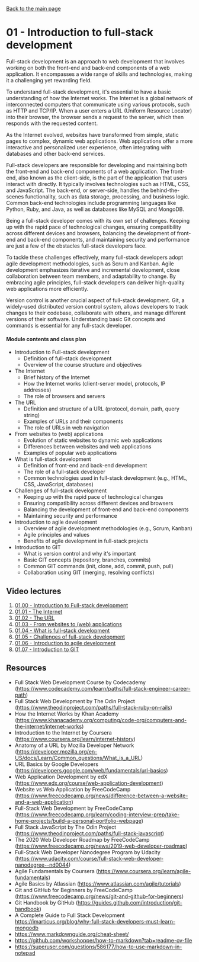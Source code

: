 [Back to the main page](https://github.com/NicholasCaporusso/education-oer-full-stack-development)

# 01 - Introduction to full-stack development
Full-stack development is an approach to web development that involves working on both the front-end and back-end components of a web application. It encompasses a wide range of skills and technologies, making it a challenging yet rewarding field.

To understand full-stack development, it's essential to have a basic understanding of how the Internet works. The Internet is a global network of interconnected computers that communicate using various protocols, such as HTTP and TCP/IP. When a user enters a URL (Uniform Resource Locator) into their browser, the browser sends a request to the server, which then responds with the requested content.

As the Internet evolved, websites have transformed from simple, static pages to complex, dynamic web applications. Web applications offer a more interactive and personalized user experience, often integrating with databases and other back-end services.

Full-stack developers are responsible for developing and maintaining both the front-end and back-end components of a web application. The front-end, also known as the client-side, is the part of the application that users interact with directly. It typically involves technologies such as HTML, CSS, and JavaScript. The back-end, or server-side, handles the behind-the-scenes functionality, such as data storage, processing, and business logic. Common back-end technologies include programming languages like Python, Ruby, and Java, as well as databases like MySQL and MongoDB.

Being a full-stack developer comes with its own set of challenges. Keeping up with the rapid pace of technological changes, ensuring compatibility across different devices and browsers, balancing the development of front-end and back-end components, and maintaining security and performance are just a few of the obstacles full-stack developers face.

To tackle these challenges effectively, many full-stack developers adopt agile development methodologies, such as Scrum and Kanban. Agile development emphasizes iterative and incremental development, close collaboration between team members, and adaptability to change. By embracing agile principles, full-stack developers can deliver high-quality web applications more efficiently.

Version control is another crucial aspect of full-stack development. Git, a widely-used distributed version control system, allows developers to track changes to their codebase, collaborate with others, and manage different versions of their software. Understanding basic Git concepts and commands is essential for any full-stack developer.
#### Module contents and class plan
- Introduction to Full-stack development  
  - Definition of full-stack development  
  - Overview of the course structure and objectives
- The Internet  
  - Brief history of the Internet  
  - How the Internet works (client-server model, protocols, IP addresses)  
  - The role of browsers and servers
- The URL  
  - Definition and structure of a URL (protocol, domain, path, query string)  
  - Examples of URLs and their components  
  - The role of URLs in web navigation
- From websites to (web) applications  
  - Evolution of static websites to dynamic web applications  
  - Differences between websites and web applications  
  - Examples of popular web applications
- What is full-stack development  
  - Definition of front-end and back-end development  
  - The role of a full-stack developer  
  - Common technologies used in full-stack development (e.g., HTML, CSS, JavaScript, databases)
- Challenges of full-stack development  
  - Keeping up with the rapid pace of technological changes  
  - Ensuring compatibility across different devices and browsers  
  - Balancing the development of front-end and back-end components  
  - Maintaining security and performance
- Introduction to agile development  
  - Overview of agile development methodologies (e.g., Scrum, Kanban)  
  - Agile principles and values  
  - Benefits of agile development in full-stack projects
- Introduction to GIT  
  - What is version control and why it's important  
  - Basic GIT concepts (repository, branches, commits)  
  - Common GIT commands (init, clone, add, commit, push, pull)  
  - Collaboration using GIT (merging, resolving conflicts)

## Video lectures
1. [01.00 - Introduction to Full-stack development](https://youtu.be/ODxVloSb21Y)
2. [01.01 - The Internet](https://youtu.be/EV-3dSeuEEk)
3. [01.02 - The URL](https://youtu.be/GqGzntWu1Ps)
4. [01.03 - From websites to (web) applications](https://youtu.be/pLXFyVBc4s8)
5. [01.04 - What is full-stack development](https://youtu.be/-9eaugKI9PI)
6. [01.05 - Challenges of full-stack development](https://youtu.be/O5UlDe9Omoo)
7. [01.06 - Introduction to agile development](https://youtu.be/NpYFJppGV3g)
8. [01.07 - Introduction to GIT](https://www.youtube.com/watch?v=nRz-MiPz8J8)

## Resources
- Full Stack Web Development Course by Codecademy (https://www.codecademy.com/learn/paths/full-stack-engineer-career-path)
- Full Stack Web Development by The Odin Project (https://www.theodinproject.com/paths/full-stack-ruby-on-rails)
- How the Internet Works by Khan Academy (https://www.khanacademy.org/computing/code-org/computers-and-the-internet/internet-works)
- Introduction to the Internet by Coursera (https://www.coursera.org/learn/internet-history)
- Anatomy of a URL by Mozilla Developer Network (https://developer.mozilla.org/en-US/docs/Learn/Common_questions/What_is_a_URL)
- URL Basics by Google Developers (https://developers.google.com/web/fundamentals/url-basics)
- Web Application Development by edX (https://www.edx.org/course/web-application-development)
- Website vs Web Application by FreeCodeCamp (https://www.freecodecamp.org/news/difference-between-a-website-and-a-web-application)
- Full-Stack Web Development by FreeCodeCamp (https://www.freecodecamp.org/learn/coding-interview-prep/take-home-projects/build-a-personal-portfolio-webpage)
- Full Stack JavaScript by The Odin Project (https://www.theodinproject.com/paths/full-stack-javascript)
- The 2020 Web Developer Roadmap by FreeCodeCamp (https://www.freecodecamp.org/news/2019-web-developer-roadmap)
- Full-Stack Web Developer Nanodegree Program by Udacity (https://www.udacity.com/course/full-stack-web-developer-nanodegree--nd0044)
- Agile Fundamentals by Coursera (https://www.coursera.org/learn/agile-fundamentals)
- Agile Basics by Atlassian (https://www.atlassian.com/agile/tutorials)
- Git and GitHub for Beginners by FreeCodeCamp (https://www.freecodecamp.org/news/git-and-github-for-beginners)
- Git Handbook by GitHub (https://guides.github.com/introduction/git-handbook)
- A Complete Guide to Full Stack Development https://imarticus.org/blog/why-full-stack-developers-must-learn-mongodb
- https://www.markdownguide.org/cheat-sheet/
- https://github.com/workshopper/how-to-markdown?tab=readme-ov-file
- https://superuser.com/questions/586177/how-to-use-markdown-in-notepad